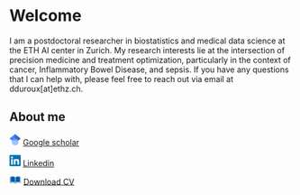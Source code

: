 <!--Text can be **bold**, _italic_, or ~~strikethrough~~.-->

<!--[Link to another page](./another-page.html).-->

<!--There should be whitespace between paragraphs.-->

<!--There should be whitespace between paragraphs. We recommend including a README, or a file with information about your project.-->

<!--<img src="DD.jpg" alt="intro" style="width:200px;height:auto;" >-->

# Welcome

I am a postdoctoral researcher in biostatistics and medical data science at the ETH AI center in Zurich. My research interests lie at the intersection of precision medicine and treatment optimization, particularly in the context of cancer, Inflammatory Bowel Disease, and sepsis. If you have any questions that I can help with, please feel free to reach out via email at dduroux[at]ethz.ch.

## About me


<img src="google_logo.png" alt="intro" style="width:20px;height:auto;" > [Google scholar](https://scholar.google.com/citations?user=iqYwecUAAAAJ&hl=fr)

<img src="linkedin_logo.png" alt="intro" style="width:20px;height:auto;" > [Linkedin](https://www.linkedin.com/in/diane-duroux/)

<img src="book_logo2.PNG" alt="intro" style="width:21px;height:auto;" > <a href="DianeDuroux.pdf" download>Download CV</a>


<!--| :memo:  [Google scholar]([./another-page.html](https://scholar.google.com/citations?user=iqYwecUAAAAJ&hl=fr))   |-->
<!--|-----------------------------------------|-->


